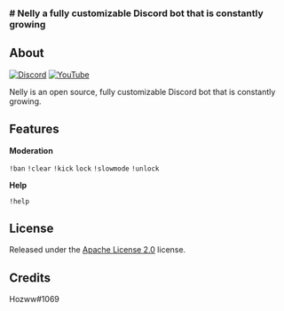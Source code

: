 
### # Nelly a fully customizable Discord bot that is constantly growing
## About


 [![Discord](https://img.shields.io/discord/792957761494712360.svg?label=&logo=discord&logoColor=ffffff&color=7389D8&labelColor=6A7EC2)](https://discord.gg/qrJU8amZFz) [![YouTube](https://img.shields.io/badge/YouTube⠀-FF0000?style=flat&logo=youtube&logoColor)](https://www.youtube.com/channel/UCoeP9FXbTZ6h-szYe12hFJw)


Nelly is an open source, fully customizable Discord bot that is constantly growing.


## Features


**Moderation**  


`!ban`  `!clear`  `!kick`  `lock`  `!slowmode`  `!unlock`


**Help**


`!help`


## License


Released under the [Apache License 2.0](https://github.com/Hozwe/Nelly/blob/main/LICENSE) license.


## Credits


Hozww#1069 

